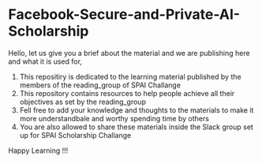 # Facebook-Secure-and-Private-AI-Scholarship

Hello, let us give you a brief about the material and we are publishing here and what it is used for, 

1. This repositiry is dedicated to the learning material published by the members of the reading_group of SPAI Challange
2. This repository contains resources to help people achieve all their objectives as set by the reading_group
3. Fell free to add your knowledge and thoughts to the materials to make it more understandbale and worthy spending time by others
4. You are also allowed to share these materials inside the Slack group set up for SPAI Scholarship Challange

Happy Learning !!!
